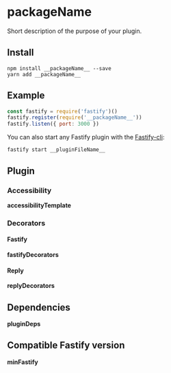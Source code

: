 # __packageName__

Short description of the purpose of your plugin.

## Install

```
npm install __packageName__ --save
yarn add __packageName__
```

## Example

```js
const fastify = require('fastify')()
fastify.register(require('__packageName__'))
fastify.listen({ port: 3000 })
```

You can also start any Fastify plugin with the [Fastify-cli](https://github.com/fastify/fastify-cli):

```
fastify start __pluginFileName__
```

## Plugin

### Accessibility
<!-- Is your plugin fully encapsulated? If you use fastify-plugin or the hidden property 'skip-override' it's not -->

__accessibilityTemplate__

### Decorators
<!-- A list of all exposed decorators in your plugin -->

#### Fastify
<!-- Please define the method signature in typescript because it's well known and easy to write -->

__fastifyDecorators__

#### Reply
<!-- Please define the method signature in typescript because it's well known and easy to write -->

__replyDecorators__

## Dependencies

__pluginDeps__

## Compatible Fastify version

__minFastify__
